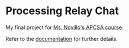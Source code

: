 # Processing Relay Chat
My final project for [Ms. Novillo's APCSA course](https://www.stuycs.org/courses/apcs).

Refer to the [documentation](doc/) for further details.
